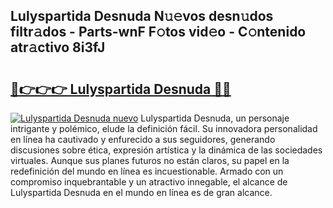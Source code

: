 ## Lulyspartida Desnuda N𝚞𝚎vos desn𝚞dos filtr𝚊dos - Parts-wnF F𝚘tos vid𝚎o - C𝚘ntenido atr𝚊ctivo 8i3fJ

# <h2><a href="http://mb0o7b7.tromn.icu/?c=Lulyspartida+Desnuda">🔗👉👉👉 Lulyspartida Desnuda 🔗🔗</a></h2>

[![Lulyspartida Desnuda nuevo](https://i.imgur.com/pEAQMta.gif)](http://mb0o7b7.tromn.icu/?c=Lulyspartida+Desnuda)
Lulyspartida Desnuda, un personaje intrigante y polémico, elude la definición fácil. Su innovadora personalidad en línea ha cautivado y enfurecido a sus seguidores, generando discusiones sobre ética, expresión artística y la dinámica de las sociedades virtuales. Aunque sus planes futuros no están claros, su papel en la redefinición del mundo en línea es incuestionable. Armado con un compromiso inquebrantable y un atractivo innegable, el alcance de Lulyspartida Desnuda en el mundo en línea es de gran alcance.
